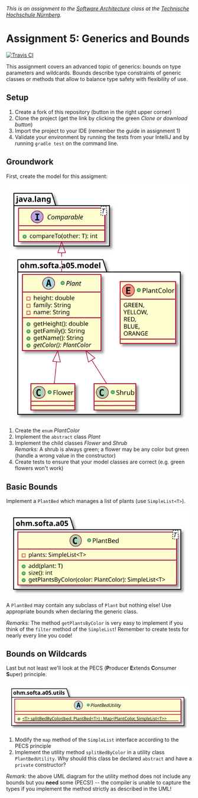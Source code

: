 _This is an assignment to the [Software Architecture](https://ohm-softa.github.io) class at the [Technische Hochschule Nürnberg](http://www.th-nuernberg.de)._

# Assignment 5: Generics and Bounds
[![Travis CI](https://travis-ci.org/hsro-inf-prg3/05-generic-bounds.svg?branch=musterloesung)](https://travis-ci.org/hsro-inf-prg3/05-generic-bounds)


This assignment covers an advanced topic of generics: bounds on type parameters and wildcards.
Bounds describe type constraints of generic classes or methods that allow to balance type safety with flexibility of use.


## Setup

1. Create a fork of this repository (button in the right upper corner)
2. Clone the project (get the link by clicking the green _Clone or download button_)
3. Import the project to your IDE (remember the guide in assignment 1)
4. Validate your environment by running the tests from your IntelliJ and by running `gradle test` on the command line.


## Groundwork

First, create the model for this assigment:

![Model spec](./assets/class-spec-1.svg)

1. Create the `enum` _PlantColor_
2. Implement the `abstract` class _Plant_
3. Implement the child classes _Flower_ and _Shrub_<br>
    _Remarks:_ A shrub is always green; a flower may be any color but green (handle a wrong value in the constructor)
4. Create tests to ensure that your model classes are correct (e.g. green flowers won't work)


## Basic Bounds

Implement a `PlantBed` which manages a list of plants (use `SimpleList<T>`).

![PlantBed spec](./assets/class-spec-2.svg)

A `PlantBed` may contain any subclass of `Plant` but nothing else!
Use appropriate bounds when declaring the generic class.

_Remarks:_ The method `getPlantsByColor` is very easy to implement if you think of the `filter` method of the `SimpleList`!
Remember to create tests for nearly every line you code!


## Bounds on Wildcards

Last but not least we'll look at the PECS (**P**roducer **E**xtends **C**onsumer **S**uper) principle.

![Utils spec](./assets/class-spec-3.svg)

1. Modify the `map` method of the `SimpleList` interface according to the PECS principle
2. Implement the utility method `splitBedByColor` in a utility class `PlantBedUtility`.
	Why should this class be declared `abstract` and have a `private` constructor?

_Remark:_ the above UML diagram for the utility method does not include any bounds but you **need** some (PECS!) -- the compiler is unable to capture the types if you implement the method strictly as described in the UML!
